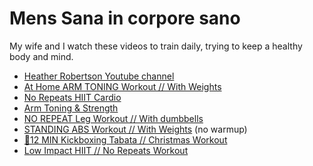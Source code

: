 # Mens Sana in corpore sano

My wife and I watch these videos to train daily, trying to keep a healthy body and mind.


* [Heather Robertson Youtube channel](https://www.youtube.com/c/Heatherrobertsoncom)
* [At Home ARM TONING Workout // With Weights](https://www.youtube.com/watch?v=I7OIDCgzD4U)
* [No Repeats HIIT Cardio](https://www.youtube.com/watch?v=k1yRAzTAXMg)
* [Arm Toning & Strength](https://www.youtube.com/watch?v=XgRAFwuCjuw)
* [NO REPEAT Leg Workout // With dumbbells](https://www.youtube.com/watch?v=VM67duRnhMI)
* [STANDING ABS Workout // With Weights](https://www.youtube.com/watch?v=zcMOEvUWVTA) (no warmup)
* [🎁12 MIN Kickboxing Tabata // Christmas Workout](https://www.youtube.com/watch?v=Wz7G-92ugNM)
* [Low Impact HIIT // No Repeats Workout](https://www.youtube.com/watch?v=CngM57IPyso&list=PL2ov72VWpiOqqWeqSRuNVWym_EFXxNtUS&index=9)
